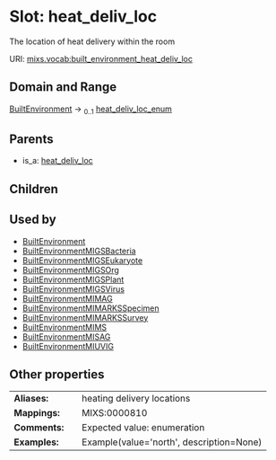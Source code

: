 
# Slot: heat_deliv_loc


The location of heat delivery within the room

URI: [mixs.vocab:built_environment_heat_deliv_loc](https://w3id.org/mixs/vocab/built_environment_heat_deliv_loc)


## Domain and Range

[BuiltEnvironment](BuiltEnvironment.md) &#8594;  <sub>0..1</sub> [heat_deliv_loc_enum](heat_deliv_loc_enum.md)

## Parents

 *  is_a: [heat_deliv_loc](heat_deliv_loc.md)

## Children


## Used by

 * [BuiltEnvironment](BuiltEnvironment.md)
 * [BuiltEnvironmentMIGSBacteria](BuiltEnvironmentMIGSBacteria.md)
 * [BuiltEnvironmentMIGSEukaryote](BuiltEnvironmentMIGSEukaryote.md)
 * [BuiltEnvironmentMIGSOrg](BuiltEnvironmentMIGSOrg.md)
 * [BuiltEnvironmentMIGSPlant](BuiltEnvironmentMIGSPlant.md)
 * [BuiltEnvironmentMIGSVirus](BuiltEnvironmentMIGSVirus.md)
 * [BuiltEnvironmentMIMAG](BuiltEnvironmentMIMAG.md)
 * [BuiltEnvironmentMIMARKSSpecimen](BuiltEnvironmentMIMARKSSpecimen.md)
 * [BuiltEnvironmentMIMARKSSurvey](BuiltEnvironmentMIMARKSSurvey.md)
 * [BuiltEnvironmentMIMS](BuiltEnvironmentMIMS.md)
 * [BuiltEnvironmentMISAG](BuiltEnvironmentMISAG.md)
 * [BuiltEnvironmentMIUVIG](BuiltEnvironmentMIUVIG.md)

## Other properties

|  |  |  |
| --- | --- | --- |
| **Aliases:** | | heating delivery locations |
| **Mappings:** | | MIXS:0000810 |
| **Comments:** | | Expected value: enumeration |
| **Examples:** | | Example(value='north', description=None) |

